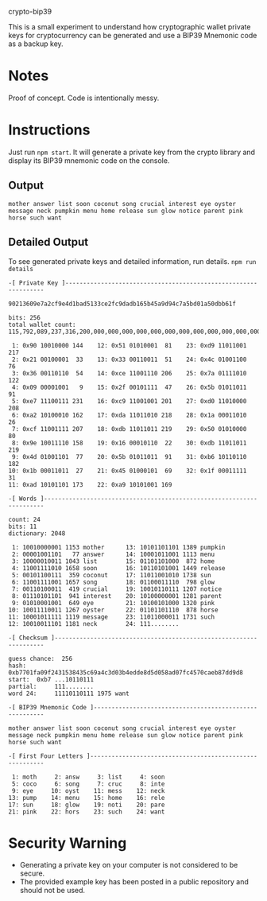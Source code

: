 crypto-bip39

This is a small experiment to understand how cryptographic wallet private keys for cryptocurrency can be generated and use a BIP39 Mnemonic code as a backup key.

# Notes

Proof of concept. Code is intentionally messy.

# Instructions

Just run `npm start`. It will generate a private key from the crypto library and display its BIP39 mnemonic code on the console.

## Output
`mother answer list soon coconut song crucial interest eye oyster message neck pumpkin menu home release sun glow notice parent pink horse such want`

## Detailed Output

To see generated private keys and detailed information, run details.
`npm run details`

```
-[ Private Key ]----------------------------------------------------------------

90213609e7a2cf9e4d1bad5133ce2fc9dadb165b45a9d94c7a5bd01a50dbb61f

bits: 256
total wallet count: 115,792,089,237,316,200,000,000,000,000,000,000,000,000,000,000,000,000,000,000,000,000,000,000,000,000

 1: 0x90 10010000 144    12: 0x51 01010001  81    23: 0xd9 11011001 217
 2: 0x21 00100001  33    13: 0x33 00110011  51    24: 0x4c 01001100  76
 3: 0x36 00110110  54    14: 0xce 11001110 206    25: 0x7a 01111010 122
 4: 0x09 00001001   9    15: 0x2f 00101111  47    26: 0x5b 01011011  91
 5: 0xe7 11100111 231    16: 0xc9 11001001 201    27: 0xd0 11010000 208
 6: 0xa2 10100010 162    17: 0xda 11011010 218    28: 0x1a 00011010  26
 7: 0xcf 11001111 207    18: 0xdb 11011011 219    29: 0x50 01010000  80
 8: 0x9e 10011110 158    19: 0x16 00010110  22    30: 0xdb 11011011 219
 9: 0x4d 01001101  77    20: 0x5b 01011011  91    31: 0xb6 10110110 182
10: 0x1b 00011011  27    21: 0x45 01000101  69    32: 0x1f 00011111  31
11: 0xad 10101101 173    22: 0xa9 10101001 169

-[ Words ]----------------------------------------------------------------------

count: 24
bits: 11
dictionary: 2048

 1: 10010000001 1153 mother      13: 10101101101 1389 pumpkin
 2: 00001001101   77 answer      14: 10001011001 1113 menu
 3: 10000010011 1043 list        15: 01101101000  872 home
 4: 11001111010 1658 soon        16: 10110101001 1449 release
 5: 00101100111  359 coconut     17: 11011001010 1738 sun
 6: 11001111001 1657 song        18: 01100011110  798 glow
 7: 00110100011  419 crucial     19: 10010110111 1207 notice
 8: 01110101101  941 interest    20: 10100000001 1281 parent
 9: 01010001001  649 eye         21: 10100101000 1320 pink
10: 10011110011 1267 oyster      22: 01101101110  878 horse
11: 10001011111 1119 message     23: 11011000011 1731 such
12: 10010011101 1181 neck        24: 111........

-[ Checksum ]-------------------------------------------------------------------

guess chance:  256
hash:   0xb7701fa09f2431538435c69a4c3d03b4edde8d5d058ad07fc4570caeb87dd9d8
start:  0xb7 ...10110111
partial:     111........
word 24:     11110110111 1975 want

-[ BIP39 Mnemonic Code ]--------------------------------------------------------

mother answer list soon coconut song crucial interest eye oyster message neck pumpkin menu home release sun glow notice parent pink horse such want

-[ First Four Letters ]---------------------------------------------------------

 1: moth     2: answ     3: list     4: soon
 5: coco     6: song     7: cruc     8: inte
 9: eye     10: oyst    11: mess    12: neck
13: pump    14: menu    15: home    16: rele
17: sun     18: glow    19: noti    20: pare
21: pink    22: hors    23: such    24: want

```

# Security Warning
- Generating a private key on your computer is not considered to be secure.
- The provided example key has been posted in a public repository and should not be used.
